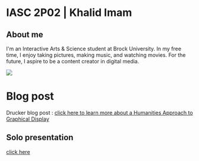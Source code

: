 # IASC 2P02 | Khalid Imam

## About me

I'm an Interactive Arts & Science student at Brock University.
In my free time, I enjoy taking pictures, making music, and watching movies. 
For the future, I aspire to be a content creator in digital media.


![](Images/space.png)

# Blog post

Drucker blog post : [click here to learn more about a Humanities Approach to Graphical Display](publishblogpost.md) 

## Solo presentation

[click here](https://IASC2P02/Github/IASC_2P02/Reveal/index.html)
